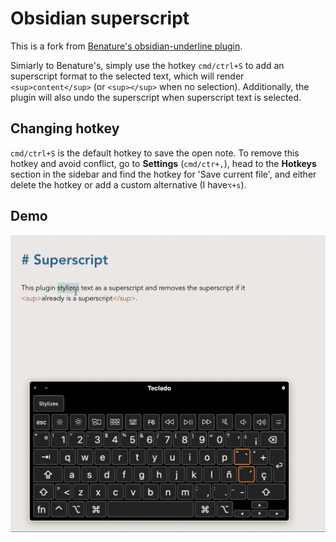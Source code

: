 # Obsidian superscript

This is a fork from [Benature's obsidian-underline plugin](https://github.com/Benature/obsidian-underline).

Simiarly to Benature's, simply use the hotkey `cmd/ctrl+S` to add an superscript format to the selected text, which will render `<sup>content</sup>` (or `<sup></sup>` when no selection). Additionally, the plugin will also undo the superscript when superscript text is selected.

## Changing hotkey
`cmd/ctrl+S` is the default hotkey to save the open note. To remove this hotkey and avoid conflict, go to **Settings** (`cmd/ctr+,`), head to the **Hotkeys** section in the sidebar and find the hotkey for 'Save current file', and either delete the hotkey or add a custom alternative (I have`⌥+s`).


## Demo
![Obsidian superscript plugin demo](demo.gif)


